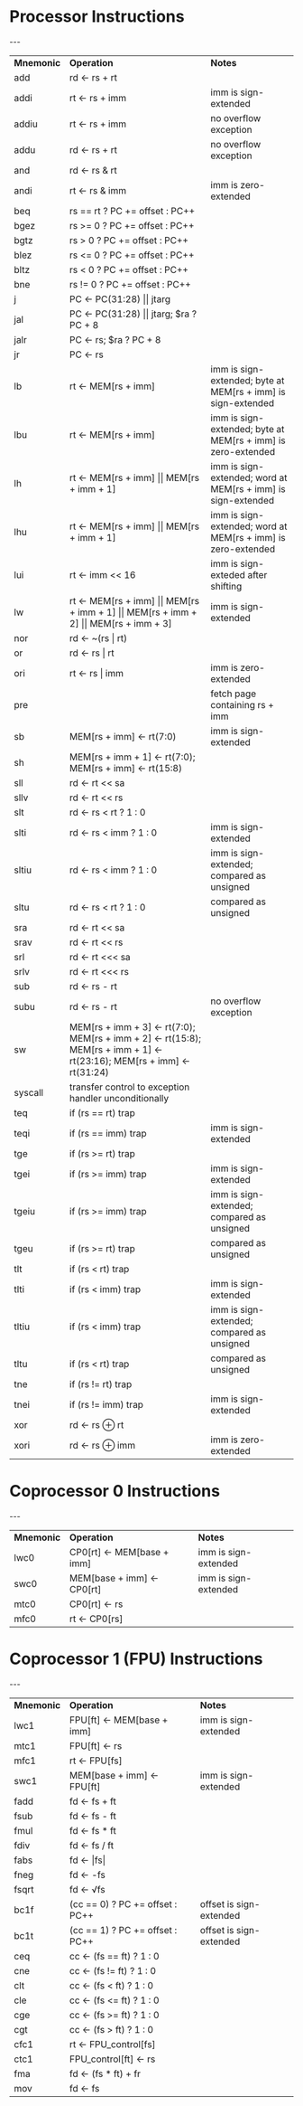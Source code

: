 <h1>Processor Instructions</h1>
---
<table>
<tr><td><b>Mnemonic</b></td><td><b>Operation</b></td><td><b>Notes</b></td></tr>
<tr><td>add</td><td>rd ← rs + rt</td><td></td></tr>
<tr><td>addi</td><td>rt ← rs + imm</td><td>imm is sign-extended</td></tr>
<tr><td>addiu</td><td>rt ← rs + imm</td><td>no overflow exception</td></tr>
<tr><td>addu</td><td>rd ← rs + rt</td><td>no overflow exception</td></tr>
<tr><td>and</td><td>rd ← rs &amp; rt</td><td></td></tr>
<tr><td>andi</td><td>rt ← rs &amp; imm</td><td>imm is zero-extended</td></tr>
<tr><td>beq</td><td>rs == rt ? PC += offset : PC++</td><td></td></tr>
<tr><td>bgez</td><td>rs >= 0 ? PC += offset : PC++</td><td></td></tr>
<tr><td>bgtz</td><td>rs > 0 ? PC += offset : PC++</td><td></td></tr>
<tr><td>blez</td><td>rs &lt;= 0 ? PC += offset : PC++</td><td></td></tr>
<tr><td>bltz</td><td>rs &lt; 0 ? PC += offset : PC++</td><td></td></tr>
<tr><td>bne</td><td>rs != 0 ? PC += offset : PC++</td><td></td></tr>
<tr><td>j</td><td>PC ← PC(31:28) || jtarg</td><td></td></tr>
<tr><td>jal</td><td>PC ← PC(31:28) || jtarg; $ra ? PC + 8</td><td></td></tr>
<tr><td>jalr</td><td>PC ← rs; $ra ? PC + 8</td><td></td></tr>
<tr><td>jr</td><td>PC ← rs</td><td></td></tr>
<tr><td>lb</td><td>rt ← MEM[rs + imm]</td><td>imm is sign-extended; byte at MEM[rs + imm] is sign-extended</td></tr>
<tr><td>lbu</td><td>rt ← MEM[rs + imm]</td><td>imm is sign-extended; byte at MEM[rs + imm] is zero-extended</td></tr>
<tr><td>lh</td><td>rt ← MEM[rs + imm] || MEM[rs + imm + 1]</td><td>imm is sign-extended; word at MEM[rs + imm] is sign-extended</td></tr>
<tr><td>lhu</td><td>rt ← MEM[rs + imm] || MEM[rs + imm + 1]</td><td>imm is sign-extended; word at MEM[rs + imm] is zero-extended</td></tr>
<tr><td>lui</td><td>rt ← imm &lt;&lt; 16</td><td>imm is sign-exteded after shifting</td></tr>
<tr><td>lw</td><td>rt ← MEM[rs + imm] || MEM[rs + imm + 1] || MEM[rs + imm + 2] || MEM[rs + imm + 3]</td><td>imm is sign-extended</td></tr>
<tr><td>nor</td><td>rd ← ~(rs | rt)</td><td></td></tr>
<tr><td>or</td><td>rd ← rs | rt</td><td></td></tr>
<tr><td>ori</td><td>rt ← rs | imm</td><td>imm is zero-extended</td></tr>
<tr><td>pre</td><td></td><td>fetch page containing rs + imm</td></tr>
<tr><td>sb</td><td>MEM[rs + imm] ← rt(7:0)</td><td>imm is sign-extended</td></tr>
<tr><td>sh</td><td>MEM[rs + imm + 1] ← rt(7:0); MEM[rs + imm] ← rt(15:8)</td><td></td></tr>
<tr><td>sll</td><td>rd ← rt &lt;&lt; sa</td><td></td></tr>
<tr><td>sllv</td><td>rd ← rt &lt;&lt; rs</td><td></td></tr>
<tr><td>slt</td><td>rd ← rs &lt; rt ? 1 : 0</td><td></td></tr>
<tr><td>slti</td><td>rd ← rs &lt; imm ? 1 : 0</td><td>imm is sign-extended</td></tr>
<tr><td>sltiu</td><td>rd ← rs &lt; imm ? 1 : 0</td><td>imm is sign-extended; compared as unsigned</td></tr>
<tr><td>sltu</td><td>rd ← rs &lt; rt ? 1 : 0</td><td>compared as unsigned</td></tr>
<tr><td>sra</td><td>rd ← rt &lt;&lt; sa</td><td></td></tr>
<tr><td>srav</td><td>rd ← rt &lt;&lt; rs</td><td></td></tr>
<tr><td>srl</td><td>rd ← rt &lt;&lt;&lt; sa</td><td></td></tr>
<tr><td>srlv</td><td>rd ← rt &lt;&lt;&lt; rs</td><td></td></tr>
<tr><td>sub</td><td>rd ← rs - rt</td><td></td></tr>
<tr><td>subu</td><td>rd ← rs - rt</td><td>no overflow exception</td></tr>
<tr><td>sw</td><td>MEM[rs + imm + 3] ← rt(7:0); MEM[rs + imm + 2] ← rt(15:8); MEM[rs + imm + 1] ← rt(23:16); MEM[rs + imm] ← rt(31:24)</td><td></td></tr>
<tr><td>syscall</td><td>transfer control to exception handler unconditionally</td><td></td></tr>
<tr><td>teq</td><td>if (rs == rt) trap</td><td></td></tr>
<tr><td>teqi</td><td>if (rs == imm) trap</td><td>imm is sign-extended</td></tr>
<tr><td>tge</td><td>if (rs >= rt) trap</td><td></td></tr>
<tr><td>tgei</td><td>if (rs >= imm) trap</td><td>imm is sign-extended</td></tr>
<tr><td>tgeiu</td><td>if (rs >= imm) trap</td><td>imm is sign-extended; compared as unsigned</td></tr>
<tr><td>tgeu</td><td>if (rs >= rt) trap</td><td>compared as unsigned</td></tr>
<tr><td>tlt</td><td>if (rs &lt; rt) trap</td><td></td></tr>
<tr><td>tlti</td><td>if (rs &lt; imm) trap</td><td>imm is sign-extended</td></tr>
<tr><td>tltiu</td><td>if (rs &lt; imm) trap</td><td>imm is sign-extended; compared as unsigned</td></tr>
<tr><td>tltu</td><td>if (rs &lt; rt) trap</td><td>compared as unsigned</td></tr>
<tr><td>tne</td><td>if (rs != rt) trap</td><td></td></tr>
<tr><td>tnei</td><td>if (rs != imm) trap</td><td>imm is sign-extended</td></tr>
<tr><td>xor</td><td>rd ← rs ⊕ rt</td><td></td></tr>
<tr><td>xori</td><td>rd ← rs ⊕ imm</td><td>imm is zero-extended</td></tr>
</table>

<h1>Coprocessor 0 Instructions</h1>
---
<table>
<tr><td><b>Mnemonic</b></td><td><b>Operation</b></td><td><b>Notes</b></td></tr>
<tr><td>lwc0</td><td>CP0[rt] ← MEM[base + imm]</td><td>imm is sign-extended</td></tr>
<tr><td>swc0</td><td>MEM[base + imm] ← CP0[rt]</td><td>imm is sign-extended</td></tr>
<tr><td>mtc0</td><td>CP0[rt] ← rs</td><td></td></tr>
<tr><td>mfc0</td><td>rt ← CP0[rs]</td><td></td></tr>
</table>

<h1>Coprocessor 1 (FPU) Instructions</h1>
---
<table>
<tr><td><b>Mnemonic</b></td><td><b>Operation</b></td><td><b>Notes</b></td></tr>
<tr><td>lwc1</td><td>FPU[ft] ← MEM[base + imm]</td><td>imm is sign-extended</td></tr>
<tr><td>mtc1</td><td>FPU[ft] ← rs</td><td></td></tr>
<tr><td>mfc1</td><td>rt ← FPU[fs]</td><td></td></tr>
<tr><td>swc1</td><td>MEM[base + imm] ← FPU[ft]</td><td>imm is sign-extended</td></tr>
<tr><td>fadd</td><td>fd ← fs + ft</td><td></td></tr>
<tr><td>fsub</td><td>fd ← fs - ft</td><td></td></tr>
<tr><td>fmul</td><td>fd ← fs * ft</td><td></td></tr>
<tr><td>fdiv</td><td>fd ← fs / ft</td><td></td></tr>
<tr><td>fabs</td><td>fd ← |fs|</td><td></td></tr>
<tr><td>fneg</td><td>fd ← -fs</td><td></td></tr>
<tr><td>fsqrt</td><td>fd ← √fs</td></tr>
<tr><td>bc1f</td><td>(cc == 0) ? PC += offset : PC++</td><td>offset is sign-extended</td></tr>
<tr><td>bc1t</td><td>(cc == 1) ? PC += offset : PC++</td><td>offset is sign-extended</td></tr>
<tr><td>ceq</td><td>cc ← (fs == ft) ? 1 : 0</td><td></td></tr>
<tr><td>cne</td><td>cc ← (fs != ft) ? 1 : 0</td><td></td></tr>
<tr><td>clt</td><td>cc ← (fs &lt; ft) ? 1 : 0</td><td></td></tr>
<tr><td>cle</td><td>cc ← (fs &lt;= ft) ? 1 : 0</td><td></td></tr>
<tr><td>cge</td><td>cc ← (fs &gt;= ft) ? 1 : 0</td><td></td></tr>
<tr><td>cgt</td><td>cc ← (fs &gt; ft) ? 1 : 0</td><td></td></tr>
<tr><td>cfc1</td><td>rt ← FPU_control[fs]</td><td></td></tr>
<tr><td>ctc1</td><td>FPU_control[ft] ← rs</td><td></td></tr>
<tr><td>fma</td><td>fd ← (fs * ft) + fr</td><td></td></tr>
<tr><td>mov</td><td>fd ← fs</td><td></td></tr>
</table>
